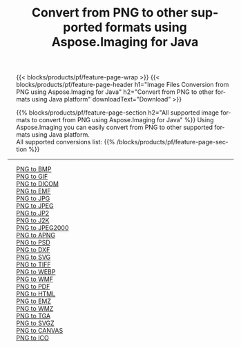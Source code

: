 ﻿---
title: Convert from PNG to other supported formats using Aspose.Imaging for Java 
weight: 3920
url: /java/conversion/from/png 
lang: en
langdirlevel: 2
locales: zh-hans,ja,it,ru,de,es,fr,nl,id,lt,pl,pt,vi,tr,ko,zh-hant,ar,hi,th,sv,cs,uk,he
description: Using Aspose.Imaging you can easily convert from PNG to other formats using Java platform
---

{{< blocks/products/pf/feature-page-wrap >}}
{{< blocks/products/pf/feature-page-header h1="Image Files Conversion from PNG using Aspose.Imaging for Java" h2="Convert from PNG to other formats using Java platform" downloadText="Download" >}}


{{% blocks/products/pf/feature-page-section  h2="All supported image formats to convert from PNG using Aspose.Imaging for Java" %}}
Using Aspose.Imaging you can easily convert from PNG to other supported formats using Java platform.
<br/>
All supported conversions list:
{{% /blocks/products/pf/feature-page-section %}}
<div class="container-fluid productfamilypage bg-gray">
    <div class="convertypes bg-gray agp-content section">
        <div class="container">
		<hr style="margin-left:-20px;"/>
		<div class="row other-converters">
		    <div class='col-md-2 other-converter remove-lp remove-rp'><a href="/imaging/java/conversion/png-to-bmp" >PNG to BMP</a></div><div class='col-md-2 other-converter remove-lp remove-rp'><a href="/imaging/java/conversion/png-to-gif" >PNG to GIF</a></div><div class='col-md-2 other-converter remove-lp remove-rp'><a href="/imaging/java/conversion/png-to-dicom" >PNG to DICOM</a></div><div class='col-md-2 other-converter remove-lp remove-rp'><a href="/imaging/java/conversion/png-to-emf" >PNG to EMF</a></div><div class='col-md-2 other-converter remove-lp remove-rp'><a href="/imaging/java/conversion/png-to-jpg" >PNG to JPG</a></div><div class='col-md-2 other-converter remove-lp remove-rp'><a href="/imaging/java/conversion/png-to-jpeg" >PNG to JPEG</a></div><div class='col-md-2 other-converter remove-lp remove-rp'><a href="/imaging/java/conversion/png-to-jp2" >PNG to JP2</a></div><div class='col-md-2 other-converter remove-lp remove-rp'><a href="/imaging/java/conversion/png-to-j2k" >PNG to J2K</a></div><div class='col-md-2 other-converter remove-lp remove-rp'><a href="/imaging/java/conversion/png-to-jpeg2000" >PNG to JPEG2000</a></div><div class='col-md-2 other-converter remove-lp remove-rp'><a href="/imaging/java/conversion/png-to-apng" >PNG to APNG</a></div><div class='col-md-2 other-converter remove-lp remove-rp'><a href="/imaging/java/conversion/png-to-psd" >PNG to PSD</a></div><div class='col-md-2 other-converter remove-lp remove-rp'><a href="/imaging/java/conversion/png-to-dxf" >PNG to DXF</a></div><div class='col-md-2 other-converter remove-lp remove-rp'><a href="/imaging/java/conversion/png-to-svg" >PNG to SVG</a></div><div class='col-md-2 other-converter remove-lp remove-rp'><a href="/imaging/java/conversion/png-to-tiff" >PNG to TIFF</a></div><div class='col-md-2 other-converter remove-lp remove-rp'><a href="/imaging/java/conversion/png-to-webp" >PNG to WEBP</a></div><div class='col-md-2 other-converter remove-lp remove-rp'><a href="/imaging/java/conversion/png-to-wmf" >PNG to WMF</a></div><div class='col-md-2 other-converter remove-lp remove-rp'><a href="/imaging/java/conversion/png-to-pdf" >PNG to PDF</a></div><div class='col-md-2 other-converter remove-lp remove-rp'><a href="/imaging/java/conversion/png-to-html" >PNG to HTML</a></div><div class='col-md-2 other-converter remove-lp remove-rp'><a href="/imaging/java/conversion/png-to-emz" >PNG to EMZ</a></div><div class='col-md-2 other-converter remove-lp remove-rp'><a href="/imaging/java/conversion/png-to-wmz" >PNG to WMZ</a></div><div class='col-md-2 other-converter remove-lp remove-rp'><a href="/imaging/java/conversion/png-to-tga" >PNG to TGA</a></div><div class='col-md-2 other-converter remove-lp remove-rp'><a href="/imaging/java/conversion/png-to-svgz" >PNG to SVGZ</a></div><div class='col-md-2 other-converter remove-lp remove-rp'><a href="/imaging/java/conversion/png-to-canvas" >PNG to CANVAS</a></div><div class='col-md-2 other-converter remove-lp remove-rp'><a href="/imaging/java/conversion/png-to-ico" >PNG to ICO</a></div>
                </div>
        </div>
    </div>
</div>
<br/>


